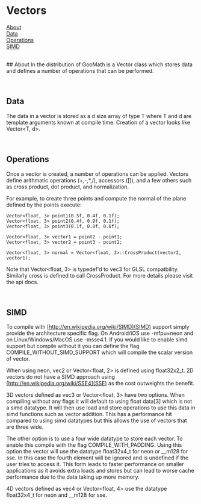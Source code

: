 # Vectors

[About](#about)<br/>
[Data](#data)<br/>
[Operations](#op)<br/>
[SIMD](#simd)<br/>
<br/>

<a name="about">
## About
In the distribution of GooMath is a Vector class which stores data and
defines a number of operations that can be performed.

<a name="data"></a><br/>
## Data

The data in a vector is stored as a d size array of type T where T and d
are template arguments known at compile time. Creation of a vector looks
like Vector<T, d>.

<a name="op"></a><br/>
## Operations

Once a vector is created, a number of operations can be applied. Vectors
define arithmatic operations (+,-,*,/), accessors ([]), and a few others
such as cross product, dot product, and normalization.

For example, to create three points and compute the normal of the plane
defined by the points execute:

    Vector<float, 3> point1(0.5f, 0.4f, 0.1f);
    Vector<float, 3> point2(0.4f, 0.9f, 0.1f);
    Vector<float, 3> point3(0.1f, 0.8f, 0.6f);

    Vector<float, 3> vector1 = point2 - point1;
    Vector<float, 3> vector2 = point3 - point1;

    Vector<float, 3> normal = Vector<float, 3>::CrossProduct(vector2, vector1);

Note that Vector<float, 3> is typedef'd to vec3 for GLSL compatbility.
Similarly cross is defined to call CrossProduct. For more details please visit
the api docs.

<a name="simd"></a><br/>
## SIMD

To compile with [http://en.wikipedia.org/wiki/SIMD](SIMD) support simply
provide the architecture specific flag. On Android/iOS use -mfpu=neon and on
Linux/Windows/MacOS use -msse4.1. If you would like to enable simd support
but compile without it you can define the flag COMPILE_WITHOUT_SIMD_SUPPORT
which will compile the scalar version of vector.

When using neon, vec2 or Vector<float, 2> is defined using float32x2_t. 2D
vectors do not have a SIMD approach using
[http://en.wikipedia.org/wiki/SSE4](SSE) as the cost outweights the
benefit.

3D vectors defined as vec3 or Vector<float, 3> have two options. When
compiling without any flags it will default to using float data[3] which is
not a simd datatype. It will then use load and store operations to use this
data in simd functions such as vector addition. This has a performance hit
compared to using simd datatypes but this allows the use of vectors that are
three wide.

The other option is to use a four wide datatype to store each
vector. To enable this compile with the flag COMPILE_WITH_PADDING. Using this
option the vector will use the datatype float32x4_t for neon or __m128 for sse.
In this case the fourth element will be ignored and is undefined if the
user tries to access it. This form leads to faster performance on smaller
applications as it avoids extra loads and stores but can lead to worse
cache performance due to the data taking up more memory.

4D vectors defined as vec4 or Vector<float, 4> use the datatype float32x4_t
for neon and __m128 for sse.
